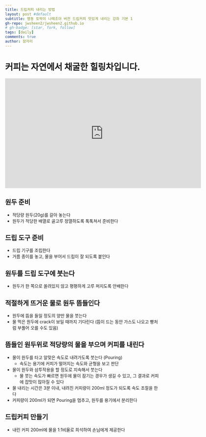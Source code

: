 ```yaml
---
title: 드립커피 내리는 방법
layout: post #default
subtitle: 명동 토박이 나떼조아 버전 드립커피 맛있게 내리는 강좌 기본 1
gh-repo: jwsheen2/jwsheen2.github.io
# gh-badge: [star, fork, follow]
tags: [daily]
comments: true
author: 잠자리
---
```


# 커피는 자연에서 채굴한 힐링차입니다.
<iframe width="640" height="360" src="https://www.youtube.com/embed/dDt7Ttz9wIo" title="드립커피 내리는 방법" frameborder="0" allow="accelerometer; autoplay; clipboard-write; encrypted-media; gyroscope; picture-in-picture; web-share" allowfullscreen></iframe>

## 원두 준비
* 적당량 원두(20g)를 갈아 놓는다
* 원두가 적당한 배열로 골고루 정열하도록 톡톡쳐서 준비한다

## 드립 도구 준비
* 드립 기구를 조립한다
* 거름 종이를 놓고, 물을 부어서 드립이 잘 되도록 붙인다

## 원두를 드립 도구에 붓는다
* 원두가 한 쪽으로 쏠려있지 않고 평평하게 고루 퍼지도록 안배한다

## 적절하게 뜨거운 물로 원두 뜸들인다
* 원두에 뜸을 들일 정도의 양만 물을 붓는다
* 물 먹은 원두에 crack이 보일 때까지 기다린다 (뜸이 드는 동안 가스도 나오고 빵처럼 부풀어 오를 수도 있음)

## 뜸들인 원두위로 적당량의 물을 부으며 커피를 내린다 
* 물이 원두를 타고 알맞은 속도로 내려가도록 붓는다 (Pouring)
    * 속도는 용기에 커피가 떨어지는 속도와 균형을 보고 판단
* 물이 원두와 삼투작용을 할 정도로 지속해서 붓는다
    * 물 붓는 속도가 빠르면 원두에 물이 잠기는 경우가 생길 수 있고, 그 결과로 커피에 잡맛이 많아질 수 있다
* 물 내리는 시간은 3분 이내, 내려진 커피량이 200ml 정도가 되도록 속도 조절을 한다
* 커피량이 200ml가 되면 Pouring을 멈추고, 원두를 용기에서 분리한다

## 드립커피 만들기
* 내린 커피 200ml에 물을 1:1비율로 희석하여 손님에게 제공한다
